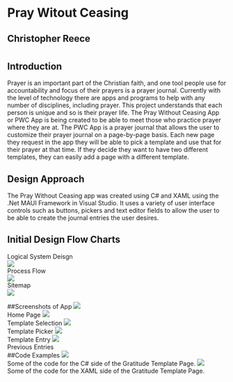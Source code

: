 # Pray Witout Ceasing
## Christopher Reece
#
#
## Introduction
Prayer is an important part of the Christian faith, and one tool people use for accountability and focus of their prayers is a prayer journal. Currently with the level of technology there are apps and programs to help with any number of disciplines, including prayer. This project understands that each person is unique and so is their prayer life. The Pray Without Ceasing App or PWC App is being created to be able to meet those who practice prayer where they are at. The PWC App is a prayer journal that allows the user to customize their prayer journal on a page-by-page basis. Each new page they request in the app they will be able to pick a template and use that for their prayer at that time. If they decide they want to have two different templates, they can easily add a page with a different template. 

## Design Approach
The Pray Without Ceasing app was created using C# and XAML using the .Net MAUI Framework in Visual Studio. It uses a variety of user interface controls such as buttons, pickers and text editor fields to allow the user to be able to create the journal entries the user desires. 

## Initial Design Flow Charts
Logical System Deisgn <br>
<picture>
<img src = "PWC Logical System Design.png">
</picture> <br>
Process Flow <br>
<picture>
<img src = "PWC Process Flow.png">
</picture> <br>
Sitemap <br>
<picture>
<img src = "PWC Sitemap.png">
</picture> <br>

##Screenshots of App
<picture>
<img src = "PWC Home Page.png">
</picture> <br>
Home Page
<picture>
<img src = "PWC Template Selection.png">
</picture> <br>
Template Selection
<picture>
<img src = "PWC Template Picker.png">
</picture> <br>
Template Picker
<picture>
<img src = "PWC Prayer Entry Page.png">
</picture> <br>
Template Entry
<picture>
<img src = "PWC Previous Entries Page.png">
</picture> <br>
Previous Entries <br>
##Code Examples
<picture>
<img src = "PWC Code Snippet 1.png">
</picture> <br>
Some of the code for the C# side of the Gratitude Template Page.
<picture>
<img src = "Code Snippet 2">
</picture> <br>
Some of the code for the XAML side of the Gratitude Template Page.
